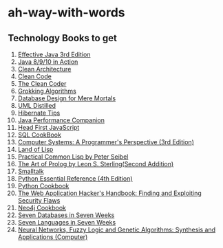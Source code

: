 # ah-way-with-words

## Technology Books to get
1. [Effective Java 3rd Edition](http://www.amazon.com/dp/0321356683/?tag=javamysqlanta-20)
2. [Java 8/9/10 in Action](https://www.amazon.co.uk/Java-Action-Lambdas-functional-style-programming/dp/1617291994/ref=sr_1_1?s=books&ie=UTF8&qid=1529942227&sr=1-1&keywords=Java+8+in+action)
3. [Clean Architecture](http://aax-us-east.amazon-adsystem.com/x/c/QiN3P8aEtvuspKUKKWJIl0QAAAFhEYQFlAEAAAFKAXxrN3E/https://assoc-redirect.amazon.com/g/r/https://www.amazon.com/Clean-Architecture-Craftsmans-Software-Structure/dp/0134494164/ref=as_at?creativeASIN=0134494164&linkCode=w61&imprToken=iV-VWYtiFdkY3Gzdi0E9Gg&slotNum=2&tag=javamysqlanta-20)
4. [Clean Code](http://javarevisited.blogspot.sg/2017/10/clean-code-by-uncle-bob-book-review.html)
5. [The Clean Coder](http://www.java67.com/2015/03/10-books-every-programmer-and-software-engineer-read.html)
6. [Grokking Algorithms](http://aax-us-east.amazon-adsystem.com/x/c/QiN3P8aEtvuspKUKKWJIl0QAAAFhEYQFlAEAAAFKAXxrN3E/https://assoc-redirect.amazon.com/g/r/https://www.amazon.com/Grokking-Algorithms-illustrated-programmers-curious/dp/1617292230/ref=as_at?creativeASIN=1617292230&linkCode=w61&imprToken=iV-VWYtiFdkY3Gzdi0E9Gg&slotNum=3&tag=javamysqlanta-20)
7. [Database Design for Mere Mortals](https://www.amazon.com/Database-Design-Mere-Mortals-Hands/dp/0201752840?tag=javamysqlanta-20)
8. [UML Distilled](https://www.amazon.com/UML-Distilled-Standard-Modeling-Language/dp/0321193687?tag=javamysqlanta-20)
9. [Hibernate Tips](https://www.amazon.com/Hibernate-Tips-solutions-common-problems-ebook/dp/B06XXGYZHS?tag=javamysqlanta-20)
10. [Java Performance Companion](https://www.amazon.com/Java-Performance-Companion-Charlie-Hunt/dp/0133796825?tag=javamysqlanta-20)
11. [Head First JavaScript](https://www.amazon.com/Head-First-JavaScript-Programming-Brain-Friendly/dp/144934013X?tag=javamysqlanta-20)
12. [SQL CookBook](https://www.amazon.com/SQL-Cookbook-Solutions-Techniques-Developers/dp/0596009763?tag=javamysqlanta-20)
13. [Computer Systems: A Programmer's Perspective (3rd Edition)](https://www.amazon.com/Computer-Systems-Programmers-Perspective-3rd/dp/013409266X)
14. [Land of Lisp](https://www.amazon.com/Land-Lisp-Learn-Program-Game/dp/1593272812/ref=sr_1_1?s=books&ie=UTF8&qid=1529939965&sr=1-1&keywords=Land+of+Lisp)
15. [Practical Common Lisp by Peter Seibel]()
16. [The Art of Prolog by Leon S. Sterling(Second Addition)]()
17. [Smalltalk]()
18. [Python Essential Reference (4th Edition)](http://redirect.bestprogrammingbooks.com/dp/0672329786)
19. [Python Cookbook](https://www.amazon.co.uk/Python-Cookbook-David-Beazley/dp/1449340377)
20. [The Web Application Hacker's Handbook: Finding and Exploiting Security Flaws](https://www.amazon.com/Web-Application-Hackers-Handbook-Exploiting-ebook/dp/B005LVQA9S)
21. [Neo4j Cookbook](https://www.amazon.co.uk/Neo4j-Cookbook-Ankur-Goel/dp/178328725X)
22. [Seven Databases in Seven Weeks](https://www.amazon.co.uk/Seven-Databases-Weeks-2e/dp/1680502530/ref=sr_1_fkmr1_1?s=books&ie=UTF8&qid=1530008882&sr=1-1-fkmr1&keywords=Seven+Databases+in+Seven+Days)
22. [Seven Languages in Seven Weeks](https://www.amazon.co.uk/Seven-Languages-Weeks-Programming-Programmers/dp/193435659X/ref=pd_sim_14_3?_encoding=UTF8&pd_rd_i=193435659X&pd_rd_r=04997e2e-792c-11e8-8726-d91f82847179&pd_rd_w=5Wzby&pd_rd_wg=cqBrp&pf_rd_i=desktop-dp-sims&pf_rd_m=A3P5ROKL5A1OLE&pf_rd_p=3274180622111699416&pf_rd_r=4R98YA0Z65HJVJHWGWR0&pf_rd_s=desktop-dp-sims&pf_rd_t=40701&psc=1&refRID=4R98YA0Z65HJVJHWGWR0)
23. [Neural Networks, Fuzzy Logic and Genetic Algorithms: Synthesis and Applications (Computer)](https://www.amazon.co.uk/Neural-Networks-Fuzzy-Genetic-Algorithms/dp/8120321863/ref=sr_1_2?s=books&ie=UTF8&qid=1530013916&sr=1-2&keywords=Neural+Networks+and+Genetic+Algorithms)